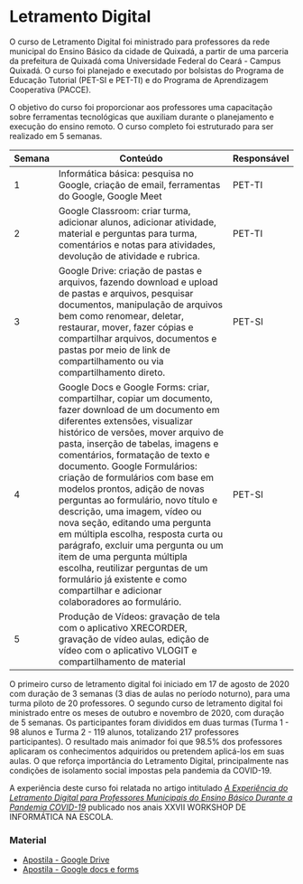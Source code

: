 # Letramento Digital

O curso de Letramento Digital foi ministrado para professores da rede municipal do Ensino Básico da cidade de Quixadá, a partir de uma parceria da prefeitura de Quixadá coma Universidade Federal do Ceará - Campus Quixadá.  O curso foi planejado e executado por bolsistas do Programa de Educação Tutorial (PET-SI e PET-TI) e  do Programa de Aprendizagem Cooperativa (PACCE). 

O objetivo do curso  foi  proporcionar  aos  professores  uma  capacitação  sobre  ferramentas  tecnológicas que auxiliam durante o planejamento e execução do ensino remoto. O curso completo foi estruturado para ser realizado em 5 semanas.

| Semana | Conteúdo                                                                                                                                                                                                                                                                                                                                                                                                                                                                                                                                                                                                                                                                                                 | Responsável |
|--------|----------------------------------------------------------------------------------------------------------------------------------------------------------------------------------------------------------------------------------------------------------------------------------------------------------------------------------------------------------------------------------------------------------------------------------------------------------------------------------------------------------------------------------------------------------------------------------------------------------------------------------------------------------------------------------------------------------|-------------|
| 1      | Informática básica: pesquisa no Google, criação de email, ferramentas do Google, Google Meet                                                                                                                                                                                                                                                                                                                                                                                                                                                                                                                                                                                                             | PET-TI      |
| 2      | Google Classroom: criar turma, adicionar alunos, adicionar atividade, material e perguntas para turma, comentários e notas para atividades, devolução de atividade e rubrica.                                                                                                                                                                                                                                                                                                                                                                                                                                                                                                                            | PET-TI      |
| 3      | Google Drive: criação de pastas e arquivos, fazendo download e upload de pastas e arquivos, pesquisar documentos, manipulação de arquivos bem como renomear, deletar, restaurar, mover, fazer cópias e compartilhar arquivos, documentos e pastas por meio de link de compartilhamento ou via compartilhamento direto.                                                                                                                                                                                                                                                                                                                                                                                   | PET-SI      |
| 4      | Google Docs e Google Forms: criar, compartilhar, copiar um documento, fazer download de um documento em diferentes extensões, visualizar histórico de versões, mover arquivo de pasta, inserção de tabelas, imagens e comentários, formatação de texto e documento. Google Formulários: criação de formulários com base em modelos prontos, adição de novas perguntas ao formulário, novo título e descrição, uma imagem, vídeo ou nova seção, editando uma pergunta em múltipla escolha, resposta curta ou parágrafo, excluir uma pergunta ou um item de uma pergunta múltipla escolha, reutilizar perguntas de um formulário já existente e como compartilhar e adicionar colaboradores ao formulário. | PET-SI      |
| 5      | Produção de Vídeos: gravação de tela com o aplicativo XRECORDER, gravação de vídeo aulas, edição de vídeo com o aplicativo VLOGIT e compartilhamento de material        


O primeiro curso de letramento digital foi iniciado em 17 de agosto de 2020 com duração de
3 semanas (3 dias de aulas no período noturno), para uma turma piloto de 20 professores.
O segundo curso de letramento digital foi ministrado entre os meses de outubro e novembro
de 2020, com duração de 5 semanas. Os participantes foram divididos em duas turmas
(Turma 1 - 98 alunos e Turma 2 - 119 alunos, totalizando 217 professores participantes).
O resultado mais animador foi que 98.5% dos professores aplicaram os conhecimentos
adquiridos ou pretendem aplicá-los em suas aulas. O que reforça importância do
Letramento Digital, principalmente nas condições de isolamento social impostas pela
pandemia da COVID-19.

A experiência deste curso foi relatada no artigo intitulado [*A Experiência do Letramento Digital para Professores Municipais do Ensino Básico Durante a Pandemia COVID-19*](https://sol.sbc.org.br/index.php/wie/article/view/17845) publicado nos anais XXVII WORKSHOP DE INFORMÁTICA NA ESCOLA. 

### Material

* [Apostila - Google Drive]()
* [Apostila - Google docs e forms]()

